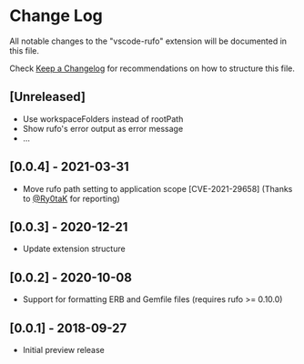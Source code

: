 # Change Log
All notable changes to the "vscode-rufo" extension will be documented in this file.

Check [Keep a Changelog](http://keepachangelog.com/) for recommendations on how to structure this file.

## [Unreleased]

- Use workspaceFolders instead of rootPath
- Show rufo's error output as error message
- ...

## [0.0.4] - 2021-03-31

- Move rufo path setting to application scope [CVE-2021-29658] (Thanks to [@Ry0taK](https://github.com/Ry0taK) for reporting)

## [0.0.3] - 2020-12-21

- Update extension structure

## [0.0.2] - 2020-10-08

- Support for formatting ERB and Gemfile files (requires rufo >= 0.10.0)

## [0.0.1] - 2018-09-27

- Initial preview release
